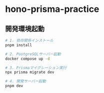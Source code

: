 # hono-prisma-practice

## 開発環境起動

```bash
# 1. 依存関係インストール
pnpm install

# 2. PostgreSQLサーバー起動
docker compose up -d

# 3. Prismaマイグレーション実行
npx prisma migrate dev

# 4. 開発サーバー起動
pnpm dev
```
